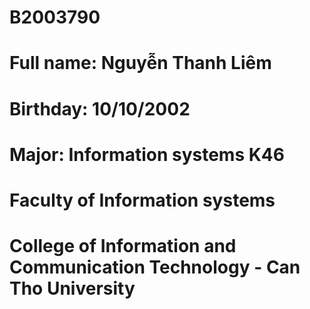 # B2003790
# Full name: Nguyễn Thanh Liêm
# Birthday: 10/10/2002
# Major: Information systems K46
# Faculty of Information systems
# College of Information and Communication Technology - Can Tho University
